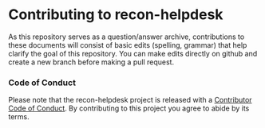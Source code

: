 # Contributing to recon-helpdesk

As this repository serves as a question/answer archive, contributions to these
documents will consist of basic edits (spelling, grammar) that help clarify the
goal of this repository. You can make edits directly on github and create a new
branch before making a pull request.

### Code of Conduct

Please note that the recon-helpdesk project is released with a
[Contributor Code of Conduct](CODE_OF_CONDUCT.md). By contributing to this
project you agree to abide by its terms.

